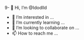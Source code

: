 9- 👋 Hi, I’m @Idodlld
- 👀 I’m interested in ...
- 🌱 I’m currently learning ...
- 💞️ I’m looking to collaborate on ...
- 📫 How to reach me ...

<!---
Idodlld/Idodlld is a ✨ special ✨ repository because its `README.md` (this file) appears on your GitHub profile.
You can click the Preview link to take a look at your changes.
--->
